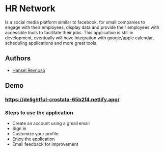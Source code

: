 
# HR Network

Is a social media platform similar to facebook, for small companies to engage with their employees, display data and provide their employees with accessible tools to facilitate their jobs. 
This application is still in development, eventually will have integration with google/apple calendar, scheduling applications and more great tools. 

## Authors

- [Hansel Reynoso](https://github.com/omarreynoso09)


## Demo

### https://delightful-crostata-65b2f4.netlify.app/

### Steps to use the application 
* Create an account using a gmail email
* Sign in 
* Customize your profile 
* Enjoy the application 
* Email feedback for improvement 



